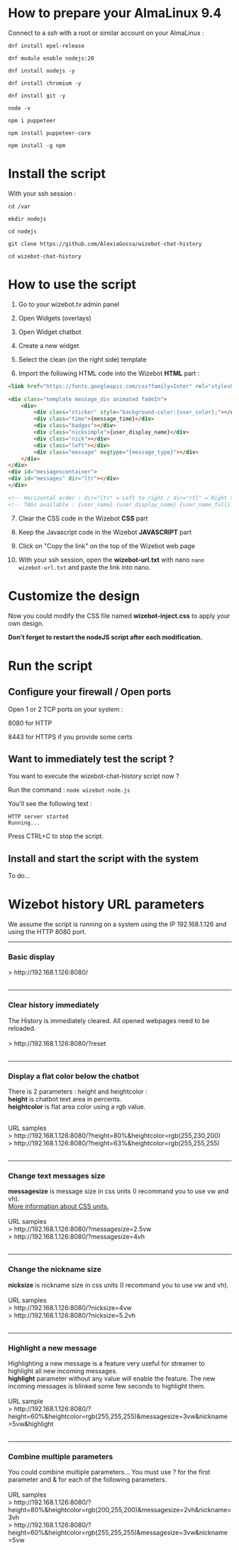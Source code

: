 <h1>How to prepare your AlmaLinux 9.4</h1>

Connect to a ssh with a root or similar account on your AlmaLinux :

`dnf install epel-release`

`dnf module enable nodejs:20`

`dnf install nodejs -y`

`dnf install chromium -y`

`dnf install git -y`

`node -v`

`npm i puppeteer`

`npm install puppeteer-core`

`npm install -g npm`



<h1>Install the script</h1>

With your ssh session :

`cd /var`

`mkdir nodejs`

`cd nodejs`

`git clone https://github.com/AlexiaGossa/wizebot-chat-history`

`cd wizebot-chat-history`



<h1>How to use the script</h1>
   
1. Go to your wizebot.tv admin panel

2. Open Widgets (overlays)

3. Open Widget chatbot

4. Create a new widget

5. Select the clean (on the right side) template

6. Import the following HTML code into the Wizebot <b>HTML</b> part :

```html
<link href="https://fonts.googleapis.com/css?family=Inter" rel="stylesheet">

<div class="template message_div animated fadeIn">
    <div>
        <div class="sticker" style="background-color:{user_color};"></div>
        <div class="time">{message_time}</div>
        <div class="badges"></div>
        <div class="nicksimple">{user_display_name}</div>
        <div class="nick"></div>
        <div class="left"></div>
        <div class="message" msgtype="{message_type}"></div>
    </div>
</div>
<div id="messagescontainer">
<div id="messages" dir="ltr"></div>
</div> 

<!-- Horizontal order : dir="ltr" = Left to right / dir="rtl" = Right to left -->
<!-- TAGs available : {user_name} {user_display_name} {user_name_full} (Display name + Username) {user_color} {user_invert_color} (For background ?) {user_badges} {message_text} {message_time} {message_type} {message_color} (For announcement type) -->
```

7. Clear the CSS code in the Wizebot <b>CSS</b> part

8. Keep the Javascript code in the Wizebot <b>JAVASCRIPT</b> part

9. Click on "Copy the link" on the top of the Wizebot web page

10. With your ssh session, open the <b>wizebot-url.txt</b> with nano `nano wizebot-url.txt` and paste the link into nano.




<h1>Customize the design</h1>

Now you could modify the CSS file named <b>wizebot-inject.css</b> to apply your own design.

<b>Don't forget to restart the nodeJS script after each modification.</b>


<h1>Run the script</h1>

<h2>Configure your firewall / Open ports</h2>

Open 1 or 2 TCP ports on your system :

8080 for HTTP

8443 for HTTPS if you provide some certs

<h2>Want to immediately test the script ?</h2>

You want to execute the wizebot-chat-history script now ?

Run the command : `node wizebot-node.js`

You'll see the following text :

```
HTTP server started
Running...
```

Press CTRL+C to stop the script.


<h2>Install and start the script with the system</h2>

To do...


<h1>Wizebot history URL parameters</h1>

We assume the script is running on a system using the IP 192.168.1.126 and using the HTTP 8080 port.
<br/>
<hr>

<h3>Basic display</h3>
> <span>http://</span>192.168.1.126:8080/
<br/><br/>
<hr>

<h3>Clear history immediately</h3>
The History is immediately cleared. All opened webpages need to be reloaded.
<br/>
<br/>
> <span>http://</span>192.168.1.126:8080/?reset
<br/><br/>
<hr>

<h3>Display a flat color below the chatbot</h3>
<p>There is 2 parameters : height and heightcolor :
<br/>
<b>height</b> is chatbot text area in percents.
<br/>
<b>heightcolor</b> is flat area color using a rgb value.</p>
<br/>
URL samples</br>
> <span>http://</span>192.168.1.126:8080/?height=80%&heightcolor=rgb(255,230,200)
</br>
> <span>http://</span>192.168.1.126:8080/?height=63%&heightcolor=rgb(255,255,255)
<br/><br/>
<hr>

<h3>Change text messages size</h3>
<b>messagesize</b> is message size in css units (I recommand you to use vw and vh).
<br/>
<a href="https://developer.mozilla.org/en-US/docs/Learn/CSS/Building_blocks/Values_and_units">More information about CSS units.</a><br/>
<br/>
URL samples</br>
> <span>http://</span>192.168.1.126:8080/?messagesize=2.5vw
<br/>
> <span>http://</span>192.168.1.126:8080/?messagesize=4vh
<br/><br/>
<hr>


<h3>Change the nickname size</h3>
<b>nicksize</b> is nickname size in css units (I recommand you to use vw and vh).
<br/>
</br>
URL samples</br>
> <span>http://</span>192.168.1.126:8080/?nicksize=4vw
<br/>
> <span>http://</span>192.168.1.126:8080/?nicksize=5.2vh
<br/><br/>
<hr>


<h3>Highlight a new message</h3>
Highlighting a new message is a feature very useful for streamer to highlight all new incoming messages.
</br>
<b>highlight</b> parameter without any value will enable the feature. The new incoming messages is blinked some few seconds to highlight them.
</br>
</br>
URL sample</br>
> <span>http://</span>192.168.1.126:8080/?height=60%&heightcolor=rgb(255,255,255)&messagesize=3vw&nickname=5vw&highlight
<br/><br/>
<hr>


<h3>Combine multiple parameters</h3>
You could combine multiple parameters... You must use ? for the first parameter and & for each of the following parameters. 
</br>
</br>
URL samples</br>
> <span>http://</span>192.168.1.126:8080/?height=80%&heightcolor=rgb(200,255,200)&messagesize=2vh&nickname=3vh
</br>
> <span>http://</span>192.168.1.126:8080/?height=60%&heightcolor=rgb(255,255,255)&messagesize=3vw&nickname=5vw
</br>




